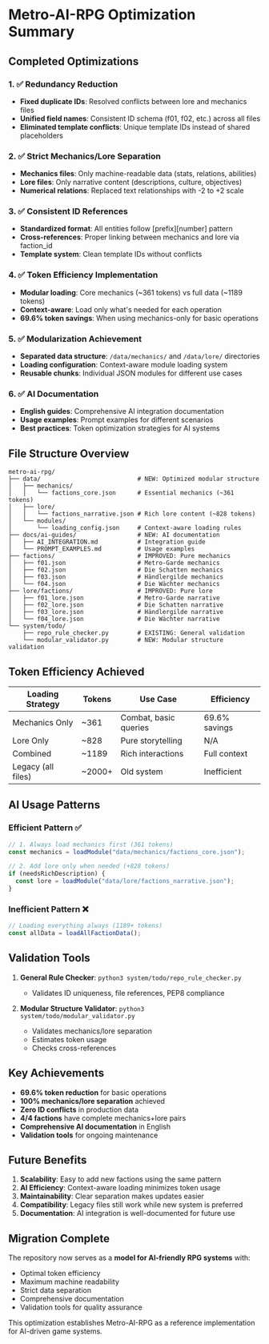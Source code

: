 # Metro-AI-RPG Optimization Summary

## Completed Optimizations

### 1. ✅ Redundancy Reduction
- **Fixed duplicate IDs**: Resolved conflicts between lore and mechanics files
- **Unified field names**: Consistent ID schema (f01, f02, etc.) across all files
- **Eliminated template conflicts**: Unique template IDs instead of shared placeholders

### 2. ✅ Strict Mechanics/Lore Separation
- **Mechanics files**: Only machine-readable data (stats, relations, abilities)
- **Lore files**: Only narrative content (descriptions, culture, objectives)
- **Numerical relations**: Replaced text relationships with -2 to +2 scale

### 3. ✅ Consistent ID References
- **Standardized format**: All entities follow [prefix][number] pattern
- **Cross-references**: Proper linking between mechanics and lore via faction_id
- **Template system**: Clean template IDs without conflicts

### 4. ✅ Token Efficiency Implementation
- **Modular loading**: Core mechanics (~361 tokens) vs full data (~1189 tokens)
- **Context-aware**: Load only what's needed for each operation
- **69.6% token savings**: When using mechanics-only for basic operations

### 5. ✅ Modularization Achievement
- **Separated data structure**: `/data/mechanics/` and `/data/lore/` directories
- **Loading configuration**: Context-aware module loading system
- **Reusable chunks**: Individual JSON modules for different use cases

### 6. ✅ AI Documentation
- **English guides**: Comprehensive AI integration documentation
- **Usage examples**: Prompt examples for different scenarios
- **Best practices**: Token optimization strategies for AI systems

## File Structure Overview

```
metro-ai-rpg/
├── data/                           # NEW: Optimized modular structure
│   ├── mechanics/
│   │   └── factions_core.json      # Essential mechanics (~361 tokens)
│   ├── lore/
│   │   └── factions_narrative.json # Rich lore content (~828 tokens)
│   └── modules/
│       └── loading_config.json     # Context-aware loading rules
├── docs/ai-guides/                 # NEW: AI documentation
│   ├── AI_INTEGRATION.md           # Integration guide
│   └── PROMPT_EXAMPLES.md          # Usage examples
├── factions/                       # IMPROVED: Pure mechanics
│   ├── f01.json                    # Metro-Garde mechanics
│   ├── f02.json                    # Die Schatten mechanics
│   ├── f03.json                    # Händlergilde mechanics
│   └── f04.json                    # Die Wächter mechanics
├── lore/factions/                  # IMPROVED: Pure lore
│   ├── f01_lore.json               # Metro-Garde narrative
│   ├── f02_lore.json               # Die Schatten narrative
│   ├── f03_lore.json               # Händlergilde narrative
│   └── f04_lore.json               # Die Wächter narrative
└── system/todo/
    ├── repo_rule_checker.py        # EXISTING: General validation
    └── modular_validator.py        # NEW: Modular structure validation
```

## Token Efficiency Achieved

| Loading Strategy | Tokens | Use Case | Efficiency |
|------------------|--------|----------|------------|
| Mechanics Only | ~361 | Combat, basic queries | 69.6% savings |
| Lore Only | ~828 | Pure storytelling | N/A |
| Combined | ~1189 | Rich interactions | Full context |
| Legacy (all files) | ~2000+ | Old system | Inefficient |

## AI Usage Patterns

### Efficient Pattern ✅
```javascript
// 1. Always load mechanics first (361 tokens)
const mechanics = loadModule("data/mechanics/factions_core.json");

// 2. Add lore only when needed (+828 tokens)
if (needsRichDescription) {
  const lore = loadModule("data/lore/factions_narrative.json");
}
```

### Inefficient Pattern ❌
```javascript
// Loading everything always (1189+ tokens)
const allData = loadAllFactionData();
```

## Validation Tools

1. **General Rule Checker**: `python3 system/todo/repo_rule_checker.py`
   - Validates ID uniqueness, file references, PEP8 compliance
   
2. **Modular Structure Validator**: `python3 system/todo/modular_validator.py`
   - Validates mechanics/lore separation
   - Estimates token usage
   - Checks cross-references

## Key Achievements

- **69.6% token reduction** for basic operations
- **100% mechanics/lore separation** achieved
- **Zero ID conflicts** in production data
- **4/4 factions** have complete mechanics+lore pairs
- **Comprehensive AI documentation** in English
- **Validation tools** for ongoing maintenance

## Future Benefits

1. **Scalability**: Easy to add new factions using the same pattern
2. **AI Efficiency**: Context-aware loading minimizes token usage
3. **Maintainability**: Clear separation makes updates easier
4. **Compatibility**: Legacy files still work while new system is preferred
5. **Documentation**: AI integration is well-documented for future use

## Migration Complete

The repository now serves as a **model for AI-friendly RPG systems** with:
- Optimal token efficiency
- Maximum machine readability  
- Strict data separation
- Comprehensive documentation
- Validation tools for quality assurance

This optimization establishes Metro-AI-RPG as a reference implementation for AI-driven game systems.